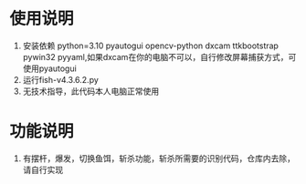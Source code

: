 
# 使用说明
1. 安装依赖 python=3.10 pyautogui opencv-python dxcam ttkbootstrap pywin32 pyyaml,如果dxcam在你的电脑不可以，自行修改屏幕捕获方式，可使用pyautogui
2. 运行fish-v4.3.6.2.py 
3. 无技术指导，此代码本人电脑正常使用
# 功能说明
1. 有摆杆，爆发，切换鱼饵，斩杀功能，斩杀所需要的识别代码，仓库内去除，请自行实现